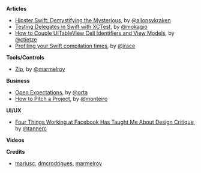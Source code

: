 **Articles**

* [Hipster Swift: Demystifying the Mysterious](http://krakendev.io/blog/hipster-swift), by [@allonsykraken](https://twitter.com/allonsykraken)
* [Testing Delegates in Swift with XCTest](http://www.mokacoding.com/blog/testing-delegates-in-swift-with-xctest/), by [@mokagio](https://twitter.com/mokagio)
* [How to Couple UITableView Cell Identifiers and View Models](http://christiantietze.de/posts/2016/01/table-view-identifier-view-model/), by [@ctietze](https://twitter.com/ctietze)
* [Profiling your Swift compilation times](http://irace.me/swift-profiling/), by [@irace](https://twitter.com/irace)


**Tools/Controls**

* [Zip](https://github.com/marmelroy/Zip), by [@marmelroy](https://twitter.com/marmelroy)


**Business**

* [Open Expectations](http://artsy.github.io/blog/2016/01/13/OSS-Expectations/), by [@orta](https://twitter.com/orta)
* [How to Pitch a Project](https://deardesignstudent.com/how-to-pitch-a-project-4a391f7cf3b3#.knyxwvhve), by [@monteiro](https://twitter.com/monteiro)


**UI/UX**

* [Four Things Working at Facebook Has Taught Me About Design Critique](https://medium.com/facebook-design/critique-is-an-important-part-of-any-design-process-whether-you-work-as-part-of-a-team-or-solo-ef3dcb299ce3#.6j54asduf), by [@tannerc](https://twitter.com/tannerc)

**Videos**



**Credits**

* [mariusc](https://github.com/mariusc), [dmcrodrigues](https://github.com/dmcrodrigues), [marmelroy](https://github.com/marmelroy)



